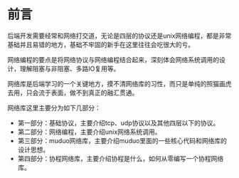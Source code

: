 # 前言

后端开发需要经常和网络打交道，无论是四层的协议还是unix网络编程，都是非常基础并且易错的地方，基础不牢固的新手在这里往往会吃很大的亏。

网络编程的要点是将网络协议与网络编程结合起来，深刻体会网络系统调用的设计，理解阻塞与非阻塞、多路IO复用等。

网络库是后端学习的一个关键地方，摸不清网络库的习性，而只是单纯的照猫画虎去用，只会流于表面，做不到真正的融汇贯通。

网络库这里主要分为如下几部分：

* 第一部分：基础协议，主要介绍tcp、udp协议以及其他四层以下的协议。
* 第二部分：网络编程，主要介绍unix网络系统调用。
* 第三部分：muduo网络库，主要介绍muduo里面的一些核心代码和网络库的设计思想。
* 第四部分：协程网络库，主要介绍协程是什么，如何从零编写一个协程网络库。
